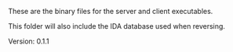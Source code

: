 These are the binary files for the server and client executables. 

This folder will also include the IDA database used when reversing.

Version: 0.1.1